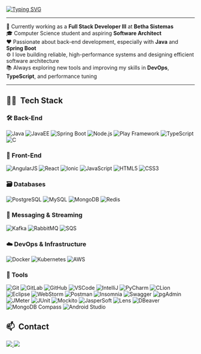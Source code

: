 [![Typing SVG](https://readme-typing-svg.herokuapp.com?size=40&color=751aed&center=true&vCenter=true&width=1000&lines=Hello%2C+I%60m+Camile!;Welcome+:%29)](https://git.io/typing-svg)

---

🚀 Currently working as a **Full Stack Developer III** at **Betha Sistemas**  
🎓 Computer Science student and aspiring **Software Architect** <br/>
❤️ Passionate about back-end development, especially with **Java** and **Spring Boot**  
⚙️ I love building reliable, high-performance systems and designing efficient software architecture  
📚 Always exploring new tools and improving my skills in **DevOps**, **TypeScript**, and performance tuning  

---

## 🧑‍💻 &nbsp;Tech Stack

### 🛠️ Back-End
<div>
  <img alt="Java" src="https://img.shields.io/badge/Java-ED8B00?style=for-the-badge&logo=openjdk&logoColor=white">
  <img alt="JavaEE" src="https://img.shields.io/badge/JavaEE-007396?style=for-the-badge&logo=java&logoColor=white">
  <img alt="Spring Boot" src="https://img.shields.io/badge/SpringBoot-6DB33F?style=for-the-badge&logo=springboot&logoColor=white">
  <img alt="Node.js" src="https://img.shields.io/badge/Node.js-339933?style=for-the-badge&logo=nodedotjs&logoColor=white">
  <img alt="Play Framework" src="https://img.shields.io/badge/Play_Framework-222?style=for-the-badge&logo=playwright&logoColor=white">
  <img alt="TypeScript" src="https://img.shields.io/badge/TypeScript-007ACC?style=for-the-badge&logo=typescript&logoColor=white">
  <img alt="C" src="https://img.shields.io/badge/C-00599C?style=for-the-badge&logo=c&logoColor=white">
</div>

### 🎨 Front-End
<div>
  <img alt="AngularJS" src="https://img.shields.io/badge/AngularJS-E23237?style=for-the-badge&logo=angularjs&logoColor=white">
  <img alt="React" src="https://img.shields.io/badge/React-20232A?style=for-the-badge&logo=react&logoColor=61DAFB">
  <img alt="Ionic" src="https://img.shields.io/badge/Ionic-3880FF?style=for-the-badge&logo=ionic&logoColor=white">
  <img alt="JavaScript" src="https://img.shields.io/badge/JavaScript-F7DF1E?style=for-the-badge&logo=javascript&logoColor=323330">
  <img alt="HTML5" src="https://img.shields.io/badge/HTML5-E34F26?style=for-the-badge&logo=html5&logoColor=white">
  <img alt="CSS3" src="https://img.shields.io/badge/CSS3-1572B6?style=for-the-badge&logo=css3&logoColor=white">
</div>

### 🗃️ Databases
<div>
  <img alt="PostgreSQL" src="https://img.shields.io/badge/PostgreSQL-316192?style=for-the-badge&logo=postgresql&logoColor=white">
  <img alt="MySQL" src="https://img.shields.io/badge/MySQL-4479A1?style=for-the-badge&logo=mysql&logoColor=white">
  <img alt="MongoDB" src="https://img.shields.io/badge/MongoDB-47A248?style=for-the-badge&logo=mongodb&logoColor=white">
  <img alt="Redis" src="https://img.shields.io/badge/Redis-DC382D?style=for-the-badge&logo=redis&logoColor=white">
</div>

### 📩 Messaging & Streaming
<div>
  <img alt="Kafka" src="https://img.shields.io/badge/Kafka-231F20?style=for-the-badge&logo=apachekafka&logoColor=white">
  <img alt="RabbitMQ" src="https://img.shields.io/badge/RabbitMQ-FF6600?style=for-the-badge&logo=rabbitmq&logoColor=white">
  <img alt="SQS" src="https://img.shields.io/badge/AWS_SQS-232F3E?style=for-the-badge&logo=amazonaws&logoColor=white">
</div>

### ☁️ DevOps & Infrastructure
<div>
  <img alt="Docker" src="https://img.shields.io/badge/Docker-2496ED?style=for-the-badge&logo=docker&logoColor=white">
  <img alt="Kubernetes" src="https://img.shields.io/badge/Kubernetes-326CE5?style=for-the-badge&logo=kubernetes&logoColor=white">
  <img alt="AWS" src="https://img.shields.io/badge/AWS-FF9900?style=for-the-badge&logo=amazonaws&logoColor=white">
</div>

### 🔧 Tools
<div>
  <img alt="Git" src="https://img.shields.io/badge/Git-F05032?style=for-the-badge&logo=git&logoColor=white">
  <img alt="GitLab" src="https://img.shields.io/badge/GitLab-330F63?style=for-the-badge&logo=gitlab&logoColor=white">
  <img alt="GitHub" src="https://img.shields.io/badge/GitHub-100000?style=for-the-badge&logo=github&logoColor=white">
  <img alt="VSCode" src="https://img.shields.io/badge/VS_Code-0078D4?style=for-the-badge&logo=visual%20studio%20code&logoColor=white">
  <img alt="IntelliJ" src="https://img.shields.io/badge/IntelliJ_IDEA-000000?style=for-the-badge&logo=intellij-idea&logoColor=white">
  <img alt="PyCharm" src="https://img.shields.io/badge/PyCharm-3776AB?style=for-the-badge&logo=pycharm&logoColor=white">
  <img alt="CLion" src="https://img.shields.io/badge/CLion-000000?style=for-the-badge&logo=clion&logoColor=white">
  <img alt="Eclipse" src="https://img.shields.io/badge/Eclipse-2C2255?style=for-the-badge&logo=eclipse&logoColor=white">
  <img alt="WebStorm" src="https://img.shields.io/badge/WebStorm-000000?style=for-the-badge&logo=webstorm&logoColor=white">
  <img alt="Postman" src="https://img.shields.io/badge/Postman-FF6C37?style=for-the-badge&logo=postman&logoColor=white">
  <img alt="Insomnia" src="https://img.shields.io/badge/Insomnia-4000BF?style=for-the-badge&logo=insomnia&logoColor=white">
  <img alt="Swagger" src="https://img.shields.io/badge/Swagger-85EA2D?style=for-the-badge&logo=swagger&logoColor=black">
  <img alt="pgAdmin" src="https://img.shields.io/badge/pgAdmin-336791?style=for-the-badge&logo=postgresql&logoColor=white">
  <img alt="JMeter" src="https://img.shields.io/badge/JMeter-D22128?style=for-the-badge&logo=apachejmeter&logoColor=white">
  <img alt="JUnit" src="https://img.shields.io/badge/JUnit-25A162?style=for-the-badge&logo=java&logoColor=white">
  <img alt="Mockito" src="https://img.shields.io/badge/Mockito-4CAF50?style=for-the-badge&logo=java&logoColor=white">
  <img alt="JasperSoft" src="https://img.shields.io/badge/JasperSoft-047EAA?style=for-the-badge">
  <img alt="Lens" src="https://img.shields.io/badge/Lens-3C3C3C?style=for-the-badge">
  <img alt="DBeaver" src="https://img.shields.io/badge/DBeaver-372923?style=for-the-badge">
  <img alt="MongoDB Compass" src="https://img.shields.io/badge/MongoDB_Compass-4EA94B?style=for-the-badge&logo=mongodb&logoColor=white">
  <img alt="Android Studio" src="https://img.shields.io/badge/Android_Studio-3DDC84?style=for-the-badge&logo=androidstudio&logoColor=white">
</div>


## 📫 &nbsp;Contact
<div>
   <a href="mailto:alanocamile@gmail.com">
     <img src="https://img.shields.io/badge/-Gmail-%23333?style=for-the-badge&logo=gmail&logoColor=white">
   </a>
   <a href="https://www.linkedin.com/in/camile-de-alano/">
     <img src="https://img.shields.io/badge/LinkedIn-0077B5?style=for-the-badge&logo=linkedin&logoColor=white">
   </a>
</div>
